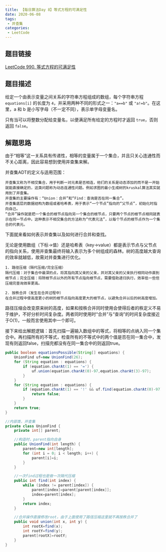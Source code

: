 ```yaml
---
title: 【每日算法Day 8】等式方程的可满足性
date: 2020-06-08
tags:
 - 并查集 
categories:
 - LeetCode
---
```


## 题目链接
[LeetCode 990. 等式方程的可满足性](https://leetcode-cn.com/problems/satisfiability-of-equality-equations/)
## 题目描述
给定一个由表示变量之间关系的字符串方程组成的数组，每个字符串方程 `equations[i]` 的长度为 `4`，并采用两种不同的形式之一：`"a==b"` 或 `"a!=b"`。在这里，a 和 b 是小写字母（不一定不同），表示单字母变量名。

只有当可以将整数分配给变量名，以便满足所有给定的方程时才返回 `true`，否则返回 `false`。 
<!-- more -->
## 解题思路
由于“相等”这一关系具有传递性，相等的变量属于一个集合，并且只关心连通性而不关心距离，因此容易想到使用并查集来解。

并查集ADT的定义与适用范围：
```
并查集又称为不相交集合，用于判断一对元素是否相连，他们的关系是动态添加的而不是一开始就能直接确定的，这类问题称为动态连通性问题。例如求图的最小生成树的kruskal算法其实就用到了并查集。
并查集的主要操作有：“Union：合并”和“Find：查询是否在同一集合”。
并查集底层的数据结构为数组或者哈希表，用于表示“一个节点”指向的“父节点”，初始化时指向自己。
“合并”操作就是把一个集合的根节点指向另一个集合的根节点，只要两个节点的根节点相同就表示在同一节点中。这种表示不相交集合的方法称为“代表元法”，以每个节点的根节点作为一个集合的代表元。
```
下面就来看如何表示并查集以及如何进行合并和查找。

无论是使用数组（下标->值）还是哈希表（key->value）都是表示节点与父节点的指向关系，使用并查集最终将输入表示为多个树组成的森林。树的高度越大查询的效率就越低，故需对并查集进行优化。
```
1. 路径压缩（隔代压缩/完全压缩）
隔代压缩：对于集合中最深的点，将其指向其父亲的父亲，并对其父亲的父亲执行相同动作直到根节点；完全压缩：将除根节点以外的所有节点指向根节点，需要借助递归执行，效率低一些但压缩完查询效率更高。

2. 按秩合并（发生在合并过程中）
在合并过程中使高度更小的树的根节点指向高度更大的根节点，以避免合并以后的树高度增加。
```
路径压缩会改变原来树的高度，如果和按秩合并同时使用会使得后者的秩定义不易于维护，不好分析时间复杂度。两者同时使用时“合并”与“查询”的时间复杂度接近于O(1)，一般而言使用其中一个即可。

接下来给出解题逻辑：首先扫描一遍输入数组中的等式，将相等的点纳入同一个集合中。再扫描所有的不等式，检查所有的不等式中的两个值是否在同一集合中，发现有则返回false，扫描完都没有在同一集合中的则返回true。


```java
public boolean equationsPossible(String[] equations) {
    UnionFind uf=new UnionFind(26);
    for (String equation : equations) {
        if (equation.charAt(1) == '=') {
            uf.union(equation.charAt(0)-97,equation.charAt(3)-97);
        }
    }
    for (String equation : equations) {
        if (equation.charAt(1) == '!' && uf.find(equation.charAt(0)-97)==uf.find(equation.charAt(3)-97)) {
            return false;
        }
    }
    return true;
}

//内部类，并查集
private class UnionFind {
    private int[] parent;

    //构造时，parent指向自身
    public UnionFind(int length) {
        parent=new int[length];
        for (int i = 0; i < length; i++) {
            parent[i]=i;
        }
    }

    //一次find过程也是做一次隔代压缩
    public int find(int index) {
        while (index != parent[index]) {
            parent[index]=parent[parent[index]];
            index=parent[index];
        }
        return index;
    }

    //合并操作直接修改root，由于上面使用了路径压缩这里就不再按秩合并了
    public void union(int x, int y) {
        int rootX=find(x);
        int rootY=find(y);
        parent[rootX]=rootY;
    }
}
```